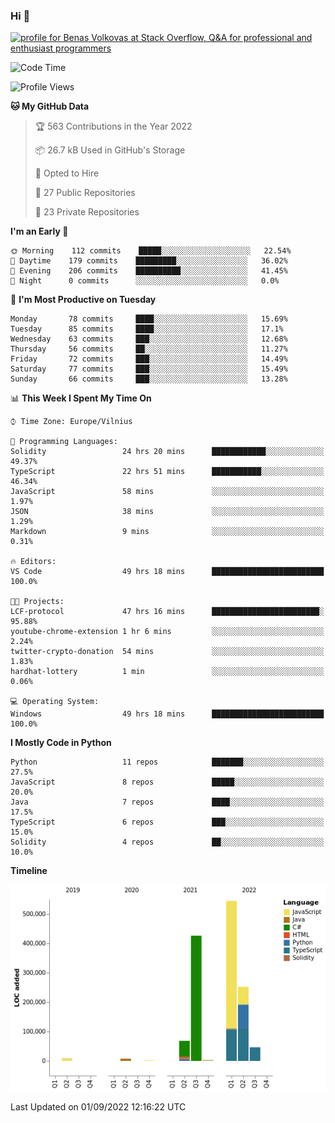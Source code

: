 ### Hi 👋
<a href="https://stackoverflow.com/users/14954249/benas-volkovas"><img src="https://stackoverflow.com/users/flair/14954249.png?theme=dark" width="208" height="58" alt="profile for Benas Volkovas at Stack Overflow, Q&amp;A for professional and enthusiast programmers" title="profile for Benas Volkovas at Stack Overflow, Q&amp;A for professional and enthusiast programmers"></a>

<!--START_SECTION:waka-->
![Code Time](http://img.shields.io/badge/Code%20Time-881%20hrs%2045%20mins-blue)

![Profile Views](http://img.shields.io/badge/Profile%20Views-25-blue)

**🐱 My GitHub Data** 

> 🏆 563 Contributions in the Year 2022
 > 
> 📦 26.7 kB Used in GitHub's Storage 
 > 
> 💼 Opted to Hire
 > 
> 📜 27 Public Repositories 
 > 
> 🔑 23 Private Repositories  
 > 
**I'm an Early 🐤** 

```text
🌞 Morning    112 commits    █████░░░░░░░░░░░░░░░░░░░░   22.54% 
🌆 Daytime    179 commits    █████████░░░░░░░░░░░░░░░░   36.02% 
🌃 Evening    206 commits    ██████████░░░░░░░░░░░░░░░   41.45% 
🌙 Night      0 commits      ░░░░░░░░░░░░░░░░░░░░░░░░░   0.0%

```
📅 **I'm Most Productive on Tuesday** 

```text
Monday       78 commits     ████░░░░░░░░░░░░░░░░░░░░░   15.69% 
Tuesday      85 commits     ████░░░░░░░░░░░░░░░░░░░░░   17.1% 
Wednesday    63 commits     ███░░░░░░░░░░░░░░░░░░░░░░   12.68% 
Thursday     56 commits     ██░░░░░░░░░░░░░░░░░░░░░░░   11.27% 
Friday       72 commits     ███░░░░░░░░░░░░░░░░░░░░░░   14.49% 
Saturday     77 commits     ███░░░░░░░░░░░░░░░░░░░░░░   15.49% 
Sunday       66 commits     ███░░░░░░░░░░░░░░░░░░░░░░   13.28%

```


📊 **This Week I Spent My Time On** 

```text
⌚︎ Time Zone: Europe/Vilnius

💬 Programming Languages: 
Solidity                 24 hrs 20 mins      ████████████░░░░░░░░░░░░░   49.37% 
TypeScript               22 hrs 51 mins      ███████████░░░░░░░░░░░░░░   46.34% 
JavaScript               58 mins             ░░░░░░░░░░░░░░░░░░░░░░░░░   1.97% 
JSON                     38 mins             ░░░░░░░░░░░░░░░░░░░░░░░░░   1.29% 
Markdown                 9 mins              ░░░░░░░░░░░░░░░░░░░░░░░░░   0.31%

🔥 Editors: 
VS Code                  49 hrs 18 mins      █████████████████████████   100.0%

🐱‍💻 Projects: 
LCF-protocol             47 hrs 16 mins      ████████████████████████░   95.88% 
youtube-chrome-extension 1 hr 6 mins         ░░░░░░░░░░░░░░░░░░░░░░░░░   2.24% 
twitter-crypto-donation  54 mins             ░░░░░░░░░░░░░░░░░░░░░░░░░   1.83% 
hardhat-lottery          1 min               ░░░░░░░░░░░░░░░░░░░░░░░░░   0.06%

💻 Operating System: 
Windows                  49 hrs 18 mins      █████████████████████████   100.0%

```

**I Mostly Code in Python** 

```text
Python                   11 repos            ███████░░░░░░░░░░░░░░░░░░   27.5% 
JavaScript               8 repos             █████░░░░░░░░░░░░░░░░░░░░   20.0% 
Java                     7 repos             ████░░░░░░░░░░░░░░░░░░░░░   17.5% 
TypeScript               6 repos             ███░░░░░░░░░░░░░░░░░░░░░░   15.0% 
Solidity                 4 repos             ██░░░░░░░░░░░░░░░░░░░░░░░   10.0%

```


**Timeline**

![Chart not found](https://raw.githubusercontent.com/BenasVolkovas/BenasVolkovas/main/charts/bar_graph.png) 


 Last Updated on 01/09/2022 12:16:22 UTC
<!--END_SECTION:waka-->
